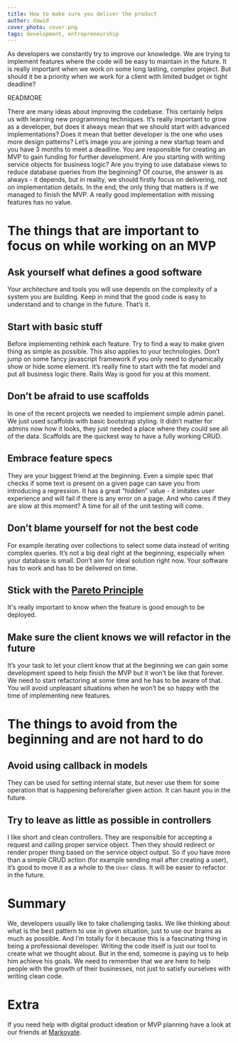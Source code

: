 ```yaml
---
title: How to make sure you deliver the product
author: dawid
cover_photo: cover.png
tags: development, entrepreneurship
---
```


As developers we constantly try to improve our knowledge. We are trying to implement features where the code will be easy to maintain in the future. It is really important when we work on some long lasting, complex project. But should it be a priority when we work for a client with limited budget or tight deadline?

READMORE

There are many ideas about improving the codebase. This certainly helps us with learning new programming techniques. It’s really important to grow as a developer, but does it always mean that we should start with advanced implementations? Does it mean that better developer is the one who uses more design patterns? Let’s image you are joining a new startup team and you have 3 months to meet a deadline. You are responsible for creating an MVP to gain funding for further development. Are you starting with writing service objects for business logic? Are you trying to use database views to reduce database queries from the beginning? Of course, the answer is as always - it depends, but in reality, we should firstly focus on delivering, not on implementation details. In the end, the only thing that matters is if we managed to finish the MVP. A really good implementation with missing features has no value.

# The things that are important to focus on while working on an MVP

## Ask yourself what defines a good software

Your architecture and tools you will use depends on the complexity of a system you are building. Keep in mind that the good code is easy to understand and to change in the future. That’s it.

## Start with basic stuff

Before implementing rethink each feature. Try to find a way to make given thing as simple as possible. This also applies to your technologies. Don’t jump on some fancy javascript framework if you only need to dynamically show or hide some element. It’s really fine to start with the fat model and put all business logic there. Rails Way is good for you at this moment.

## Don’t be afraid to use scaffolds

In one of the recent projects we needed to implement simple admin panel. We just used scaffolds with basic bootstrap styling. It didn’t matter for admins now how it looks, they just needed a place where they could see all of the data. Scaffolds are the quickest way to have a fully working CRUD.

## Embrace feature specs

They are your biggest friend at the beginning. Even a simple spec that checks if some text is present on a given page can save you from introducing a regression. It has a great “hidden” value - it imitates user experience and will fail if there is any error on a page. And who cares if they are slow at this moment? A time for all of the unit testing will come.

## Don’t blame yourself for not the best code

For example iterating over collections to select some data instead of writing complex queries. It’s not a big deal right at the beginning, especially when your database is small. Don’t aim for ideal solution right now. Your software has to work and has to be delivered on time.

## Stick with the [Pareto Principle](http://theproactiveprogrammer.com/psychology/pareto-programming/)

It's really important to know when the feature is good enough to be deployed.

## Make sure the client knows we will refactor in the future

It’s your task to let your client know that at the beginning we can gain some development speed to help finish the MVP but it won’t be like that forever. We need to start refactoring at some time and he has to be aware of that. You will avoid unpleasant situations when he won’t be so happy with the time of implementing new features.

# The things to avoid from the beginning and are not hard to do

## Avoid using callback in models

They can be used for setting internal state, but never use them for some operation that is happening before/after given action. It can haunt you in the future.

## Try to leave as little as possible in controllers

I like short and clean controllers. They are responsible for accepting a request and calling proper service object. Then they should redirect or render proper thing based on the service object output. So if you have more than a simple CRUD action (for example sending mail after creating a user), it’s good to move it as a whole to the `User` class. It will be easier to refactor in the future.

# Summary

We, developers usually like to take challenging tasks. We like thinking about what is the best pattern to use in given situation, just to use our brains as much as possible. And I’m totally for it because this is a fascinating thing in being a professional developer. Writing the code itself is just our tool to create what we thought about. But in the end, someone is paying us to help him achieve his goals. We need to remember that we are here to help people with the growth of their businesses, not just to satisfy ourselves with writing clean code.

# Extra

If you need help with digital product ideation or MVP planning have a look at our friends at [Markovate](https://www.markovate.com/services/product-development/).
